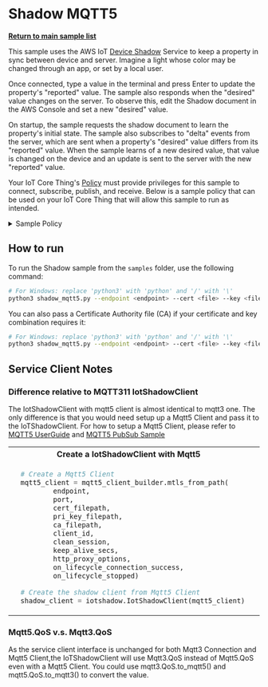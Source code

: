 # Shadow MQTT5

[**Return to main sample list**](./README.md)

This sample uses the AWS IoT [Device Shadow](https://docs.aws.amazon.com/iot/latest/developerguide/iot-device-shadows.html) Service to keep a property in sync between device and server. Imagine a light whose color may be changed through an app, or set by a local user.

Once connected, type a value in the terminal and press Enter to update the property's "reported" value. The sample also responds when the "desired" value changes on the server. To observe this, edit the Shadow document in the AWS Console and set a new "desired" value.

On startup, the sample requests the shadow document to learn the property's initial state. The sample also subscribes to "delta" events from the server, which are sent when a property's "desired" value differs from its "reported" value. When the sample learns of a new desired value, that value is changed on the device and an update is sent to the server with the new "reported" value.

Your IoT Core Thing's [Policy](https://docs.aws.amazon.com/iot/latest/developerguide/iot-policies.html) must provide privileges for this sample to connect, subscribe, publish, and receive. Below is a sample policy that can be used on your IoT Core Thing that will allow this sample to run as intended.

<details>
<summary>Sample Policy</summary>
<pre>
{
  "Version": "2012-10-17",
  "Statement": [
    {
      "Effect": "Allow",
      "Action": [
        "iot:Publish"
      ],
      "Resource": [
        "arn:aws:iot:<b>region</b>:<b>account</b>:topic/$aws/things/<b>thingname</b>/shadow/get",
        "arn:aws:iot:<b>region</b>:<b>account</b>:topic/$aws/things/<b>thingname</b>/shadow/update"
      ]
    },
    {
      "Effect": "Allow",
      "Action": [
        "iot:Receive"
      ],
      "Resource": [
        "arn:aws:iot:<b>region</b>:<b>account</b>:topic/$aws/things/<b>thingname</b>/shadow/get/accepted",
        "arn:aws:iot:<b>region</b>:<b>account</b>:topic/$aws/things/<b>thingname</b>/shadow/get/rejected",
        "arn:aws:iot:<b>region</b>:<b>account</b>:topic/$aws/things/<b>thingname</b>/shadow/update/accepted",
        "arn:aws:iot:<b>region</b>:<b>account</b>:topic/$aws/things/<b>thingname</b>/shadow/update/rejected",
        "arn:aws:iot:<b>region</b>:<b>account</b>:topic/$aws/things/<b>thingname</b>/shadow/update/delta"
      ]
    },
    {
      "Effect": "Allow",
      "Action": [
        "iot:Subscribe"
      ],
      "Resource": [
        "arn:aws:iot:<b>region</b>:<b>account</b>:topicfilter/$aws/things/<b>thingname</b>/shadow/get/accepted",
        "arn:aws:iot:<b>region</b>:<b>account</b>:topicfilter/$aws/things/<b>thingname</b>/shadow/get/rejected",
        "arn:aws:iot:<b>region</b>:<b>account</b>:topicfilter/$aws/things/<b>thingname</b>/shadow/update/accepted",
        "arn:aws:iot:<b>region</b>:<b>account</b>:topicfilter/$aws/things/<b>thingname</b>/shadow/update/rejected",
        "arn:aws:iot:<b>region</b>:<b>account</b>:topicfilter/$aws/things/<b>thingname</b>/shadow/update/delta"
      ]
    },
    {
      "Effect": "Allow",
      "Action": "iot:Connect",
      "Resource": "arn:aws:iot:<b>region</b>:<b>account</b>:client/test-*"
    }
  ]
}
</pre>

Replace with the following with the data from your AWS account:
* `<region>`: The AWS IoT Core region where you created your AWS IoT Core thing you wish to use with this sample. For example `us-east-1`.
* `<account>`: Your AWS IoT Core account ID. This is the set of numbers in the top right next to your AWS account name when using the AWS IoT Core website.
* `<thingname>`: The name of your AWS IoT Core thing you want the device connection to be associated with

Note that in a real application, you may want to avoid the use of wildcards in your ClientID or use them selectively. Please follow best practices when working with AWS on production applications using the SDK. Also, for the purposes of this sample, please make sure your policy allows a client ID of `test-*` to connect or use `--client_id <client ID here>` to send the client ID your policy supports.

</details>

## How to run

To run the Shadow sample from the `samples` folder, use the following command:

``` sh
# For Windows: replace 'python3' with 'python' and '/' with '\'
python3 shadow_mqtt5.py --endpoint <endpoint> --cert <file> --key <file> --thing_name <name>
```

You can also pass a Certificate Authority file (CA) if your certificate and key combination requires it:

``` sh
# For Windows: replace 'python3' with 'python' and '/' with '\'
python3 shadow_mqtt5.py --endpoint <endpoint> --cert <file> --key <file> --thing_name <name> --ca_file <file>
```

## Service Client Notes
### Difference relative to MQTT311 IotShadowClient
The IotShadowClient with mqtt5 client is almost identical to mqtt3 one. The only difference is that you would need setup up a Mqtt5 Client and pass it to the IoTShadowClient.
For how to setup a Mqtt5 Client, please refer to [MQTT5 UserGuide](../documents/MQTT5_Userguide.md) and [MQTT5 PubSub Sample](./mqtt5_pubsub.py)

<table>
<tr>
<th>Create a IotShadowClient with Mqtt5</th>
<th>Create a IotShadowClient with Mqtt311</th>
</tr>
<tr>
<td>

```python
  # Create a Mqtt5 Client
  mqtt5_client = mqtt5_client_builder.mtls_from_path(
          endpoint,
          port,
          cert_filepath,
          pri_key_filepath,
          ca_filepath,
          client_id,
          clean_session,
          keep_alive_secs,
          http_proxy_options,
          on_lifecycle_connection_success,
          on_lifecycle_stopped)

  # Create the shadow client from Mqtt5 Client
  shadow_client = iotshadow.IotShadowClient(mqtt5_client)
```

</td>
<td>

```python
    # Create a Mqtt311 Connection from the command line data
    mqtt_connection = mqtt_connection_builder.mtls_from_path(
        endpoint,
        port,
        cert_filepath,
        pri_key_filepath,
        ca_filepath,
        client_id,
        clean_session,
        keep_alive_secs,
        http_proxy_options)

    # Create the shadow client from Mqtt311 Connection
    shadow_client = iotshadow.IotShadowClient(mqtt_connection)
```

</td>
</tr>
</table>

### Mqtt5.QoS v.s. Mqtt3.QoS
As the service client interface is unchanged for both Mqtt3 Connection and Mqtt5 Client,the IoTShadowClient will use Mqtt3.QoS instead of Mqtt5.QoS even with a Mqtt5 Client. You could use mqtt3.QoS.to_mqtt5() and mqtt5.QoS.to_mqtt3() to convert the value.